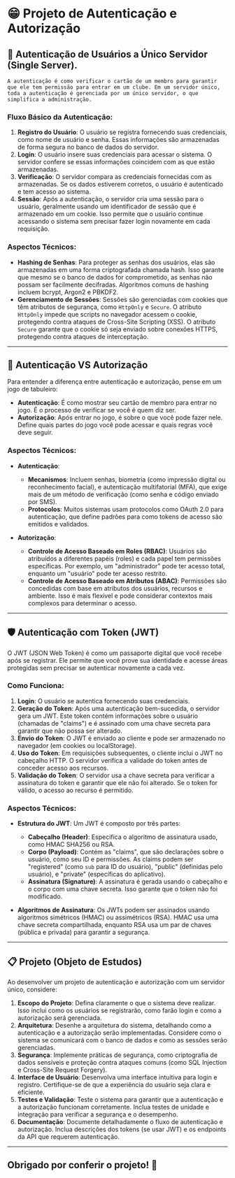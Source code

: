 # 😁 Projeto de Autenticação e Autorização

## 🚀 Autenticação de Usuários a Único Servidor (Single Server).
````
A autenticação é como verificar o cartão de um membro para garantir que ele tem permissão para entrar em um clube. Em um servidor único, toda a autenticação é gerenciada por um único servidor, o que simplifica a administração.
````
### **Fluxo Básico da Autenticação**:
1. **Registro do Usuário**: O usuário se registra fornecendo suas credenciais, como nome de usuário e senha. Essas informações são armazenadas de forma segura no banco de dados do servidor.
2. **Login**: O usuário insere suas credenciais para acessar o sistema. O servidor confere se essas informações coincidem com as que estão armazenadas.
3. **Verificação**: O servidor compara as credenciais fornecidas com as armazenadas. Se os dados estiverem corretos, o usuário é autenticado e tem acesso ao sistema.
4. **Sessão**: Após a autenticação, o servidor cria uma sessão para o usuário, geralmente usando um identificador de sessão que é armazenado em um cookie. Isso permite que o usuário continue acessando o sistema sem precisar fazer login novamente em cada requisição.

### **Aspectos Técnicos**:
- **Hashing de Senhas**: Para proteger as senhas dos usuários, elas são armazenadas em uma forma criptografada chamada hash. Isso garante que mesmo se o banco de dados for comprometido, as senhas não possam ser facilmente decifradas. Algoritmos comuns de hashing incluem bcrypt, Argon2 e PBKDF2.
- **Gerenciamento de Sessões**: Sessões são gerenciadas com cookies que têm atributos de segurança, como `HttpOnly` e `Secure`. O atributo `HttpOnly` impede que scripts no navegador acessem o cookie, protegendo contra ataques de Cross-Site Scripting (XSS). O atributo `Secure` garante que o cookie só seja enviado sobre conexões HTTPS, protegendo contra ataques de interceptação.

---

## 🔐 Autenticação VS Autorização

Para entender a diferença entre autenticação e autorização, pense em um jogo de tabuleiro:

- **Autenticação**: É como mostrar seu cartão de membro para entrar no jogo. É o processo de verificar se você é quem diz ser.
- **Autorização**: Após entrar no jogo, é sobre o que você pode fazer nele. Define quais partes do jogo você pode acessar e quais regras você deve seguir.

### **Aspectos Técnicos**:
- **Autenticação**:
  - **Mecanismos**: Incluem senhas, biometria (como impressão digital ou reconhecimento facial), e autenticação multifatorial (MFA), que exige mais de um método de verificação (como senha e código enviado por SMS).
  - **Protocolos**: Muitos sistemas usam protocolos como OAuth 2.0 para autenticação, que define padrões para como tokens de acesso são emitidos e validados.
  
- **Autorização**:
  - **Controle de Acesso Baseado em Roles (RBAC)**: Usuários são atribuídos a diferentes papéis (roles) e cada papel tem permissões específicas. Por exemplo, um "administrador" pode ter acesso total, enquanto um "usuário" pode ter acesso restrito.
  - **Controle de Acesso Baseado em Atributos (ABAC)**: Permissões são concedidas com base em atributos dos usuários, recursos e ambiente. Isso é mais flexível e pode considerar contextos mais complexos para determinar o acesso.

---

## 🛡️ Autenticação com Token (JWT)

O JWT (JSON Web Token) é como um passaporte digital que você recebe após se registrar. Ele permite que você prove sua identidade e acesse áreas protegidas sem precisar se autenticar novamente a cada vez.

### **Como Funciona**:
1. **Login**: O usuário se autentica fornecendo suas credenciais.
2. **Geração do Token**: Após uma autenticação bem-sucedida, o servidor gera um JWT. Este token contém informações sobre o usuário (chamadas de "claims") e é assinado com uma chave secreta para garantir que não possa ser alterado.
3. **Envio do Token**: O JWT é enviado ao cliente e pode ser armazenado no navegador (em cookies ou localStorage).
4. **Uso do Token**: Em requisições subsequentes, o cliente inclui o JWT no cabeçalho HTTP. O servidor verifica a validade do token antes de conceder acesso aos recursos.
5. **Validação do Token**: O servidor usa a chave secreta para verificar a assinatura do token e garantir que ele não foi alterado. Se o token for válido, o acesso ao recurso é permitido.

### **Aspectos Técnicos**:
- **Estrutura do JWT**: Um JWT é composto por três partes:
  - **Cabeçalho (Header)**: Especifica o algoritmo de assinatura usado, como HMAC SHA256 ou RSA.
  - **Corpo (Payload)**: Contém as "claims", que são declarações sobre o usuário, como seu ID e permissões. As claims podem ser "registered" (como `sub` para ID do usuário), "public" (definidas pelo usuário), e "private" (específicas do aplicativo).
  - **Assinatura (Signature)**: A assinatura é gerada usando o cabeçalho e o corpo com uma chave secreta. Isso garante que o token não foi modificado.
  
- **Algoritmos de Assinatura**: Os JWTs podem ser assinados usando algoritmos simétricos (HMAC) ou assimétricos (RSA). HMAC usa uma chave secreta compartilhada, enquanto RSA usa um par de chaves (pública e privada) para garantir a segurança.

---

## 📋 Projeto (Objeto de Estudos)

Ao desenvolver um projeto de autenticação e autorização com um servidor único, considere:

1. **Escopo do Projeto**: Defina claramente o que o sistema deve realizar. Isso inclui como os usuários se registrarão, como farão login e como a autorização será gerenciada.
2. **Arquitetura**: Desenhe a arquitetura do sistema, detalhando como a autenticação e a autorização serão implementadas. Considere como o sistema se comunicará com o banco de dados e como as sessões serão gerenciadas.
3. **Segurança**: Implemente práticas de segurança, como criptografia de dados sensíveis e proteção contra ataques comuns (como SQL Injection e Cross-Site Request Forgery).
4. **Interface de Usuário**: Desenvolva uma interface intuitiva para login e registro. Certifique-se de que a experiência do usuário seja clara e eficiente.
5. **Testes e Validação**: Teste o sistema para garantir que a autenticação e a autorização funcionam corretamente. Inclua testes de unidade e integração para verificar a segurança e o desempenho.
6. **Documentação**: Documente detalhadamente o fluxo de autenticação e autorização. Inclua descrições dos tokens (se usar JWT) e os endpoints da API que requerem autenticação.

---
## Obrigado por conferir o projeto! 🚀